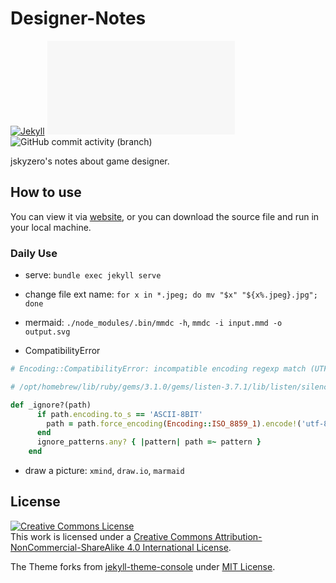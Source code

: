 # Designer-Notes
[![Jekyll](https://github.com/jskyzero/design.jskyzero.com/actions/workflows/jekyll.yml/badge.svg?branch=jekyll)](https://github.com/jskyzero/design.jskyzero.com/actions/workflows/jekyll.yml)
![GitHub last commit](https://img.shields.io/github/last-commit/jskyzero/design.jskyzero.com)
![GitHub commit activity (branch)](https://img.shields.io/github/commit-activity/w/jskyzero/design.jskyzero.com/jekyll)


jskyzero's notes about game designer.


## How to use

You can view it via [website](https://design.jskyzero.com/), or you can download the source file and run in your local machine.


### Daily Use

+ serve: `bundle exec jekyll serve`
+ change file ext name: `for x in *.jpeg; do mv "$x" "${x%.jpeg}.jpg"; done`
+ mermaid: `./node_modules/.bin/mmdc -h`, `mmdc -i input.mmd -o output.svg`

+ CompatibilityError

```ruby
# Encoding::CompatibilityError: incompatible encoding regexp match (UTF-8 regexp with ASCII-8BIT string)

# /opt/homebrew/lib/ruby/gems/3.1.0/gems/listen-3.7.1/lib/listen/silencer.rb

def _ignore?(path)
      if path.encoding.to_s == 'ASCII-8BIT'
        path = path.force_encoding(Encoding::ISO_8859_1).encode!('utf-8')
      end
      ignore_patterns.any? { |pattern| path =~ pattern }
    end
```
+ draw a picture: `xmind`, `draw.io`, `marmaid`



## License

<a rel="license" href="http://creativecommons.org/licenses/by-nc-sa/4.0/"><img alt="Creative Commons License" style="border-width:0" src="https://i.creativecommons.org/l/by-nc-sa/4.0/80x15.png" /></a><br />This work is licensed under a <a rel="license" href="http://creativecommons.org/licenses/by-nc-sa/4.0/">Creative Commons Attribution-NonCommercial-ShareAlike 4.0 International License</a>.


The Theme forks from [jekyll-theme-console](https://github.com/b2a3e8/jekyll-theme-console) under [MIT License](https://opensource.org/licenses/MIT).
